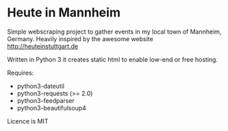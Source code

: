 Heute in Mannheim
===============

Simple webscraping project to gather events in my local town of Mannheim,
Germany. Heavily inspired by the awesome website http://heuteinstuttgart.de

Written in Python 3 it creates static html to enable low-end or free hosting.

Requires:
- python3-dateutil
- python3-requests (>= 2.0)
- python3-feedparser
- python3-beautifulsoup4

Licence is MIT
